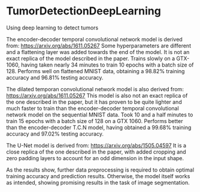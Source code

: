 # TumorDetectionDeepLearning
Using deep learning to detect tumors

The encoder-decoder temporal convolutional network model is derived from: https://arxiv.org/abs/1611.05267
Some hyperparameters are different and a flattening layer was added towards the end of the model. It is not an exact replica of the model described in the paper. Trains slowly on a GTX-1060, having taken nearly 34 minutes to train 10 epochs with a batch size of 128. Performs well on flattened MNIST data, obtaining a 98.82% training accuracy and 96.81% testing accuracy.


The dilated temporan convolutional network model is also derived from: https://arxiv.org/abs/1611.05267
This model is also not an exact replica of the one described in the paper, but it has proven to be quite lighter and much faster to train than the encoder-decoder temporal convolutional network model on the sequential MNIST data. Took 10 and a half minutes to train 15 epochs with a batch size of 128 on a GTX 1060. Performs better than the encoder-decoder T.C.N model, having obtained a 99.68% training accuracy and 97.02% testing accuracy.

The U-Net model is derived from: https://arxiv.org/abs/1505.04597
It is a close replica of the one described in the paper, with added cropping and zero padding layers to account for an odd dimension in the input shape. 

As the results show, further data preprocessing is required to obtain optimal training accuracy and prediction results. Otherwise, the model itself works as intended, showing promising results in the task of image segmentation. 

